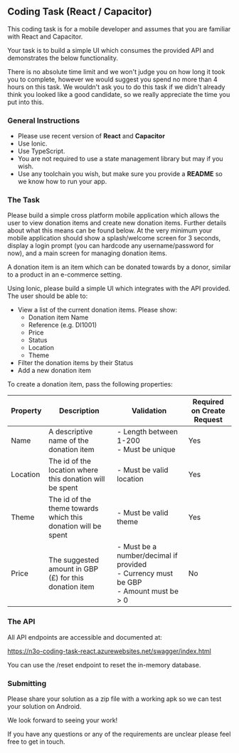 ## Coding Task (React / Capacitor)

This coding task is for a mobile developer and assumes that you are familiar with React and Capacitor.

Your task is to build a simple UI which consumes the provided API and demonstrates the below functionality.

There is no absolute time limit and we won't judge you on how long it took you to complete, however we would suggest you spend no more than 4 hours on this task. We wouldn't ask you to do this task if we didn't already think you looked like a good candidate, so we really appreciate the time you put into this.

### General Instructions

- Please use recent version of **React** and **Capacitor**
- Use Ionic.
- Use TypeScript.
- You are not required to use a state management library but may if you wish.
- Use any toolchain you wish, but make sure you provide a **README** so we know how to run your app.

### The Task

Please build a simple cross platform mobile application which allows the user to view donation items and create new donation items. Further details about what this means can be found below. At the very minimum your mobile application should show a splash/welcome screen for 3 seconds, display a login prompt (you can hardcode any username/password for now), and a main screen for managing donation items.

A donation item is an item which can be donated towards by a donor, similar to a product in an e-commerce setting.

Using Ionic, please build a simple UI which integrates with the API provided. The user should be able to:

- View a list of the current donation items. Please show:
  - Donation item Name
  - Reference (e.g. DI1001)
  - Price
  - Status
  - Location
  - Theme
- Filter the donation items by their Status
- Add a new donation item

To create a donation item, pass the following properties:

| Property | Description                                                   | Validation                                                                                   | Required on Create Request |
| -------- | ------------------------------------------------------------- | -------------------------------------------------------------------------------------------- | -------------------------- |
| Name     | A descriptive name of the donation item                       | - Length between 1-200 <br> - Must be unique                                                 | Yes                        |
| Location | The id of the location where this donation will be spent      | - Must be valid location                                                                     | Yes                        |
| Theme    | The id of the theme towards which this donation will be spent | - Must be valid theme                                                                        | Yes                        |
| Price    | The suggested amount in GBP (£) for this donation item        | - Must be a number/decimal if provided <br> - Currency must be GBP <br> - Amount must be > 0 | No                         |

### The API

All API endpoints are accessible and documented at:

https://n3o-coding-task-react.azurewebsites.net/swagger/index.html

You can use the /reset endpoint to reset the in-memory database.

### Submitting

Please share your solution as a zip file with a working apk so we can test your solution on Android.

We look forward to seeing your work!

If you have any questions or any of the requirements are unclear please feel free to get in touch.
